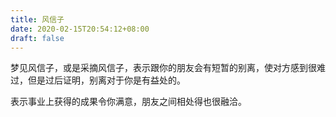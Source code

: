 ```yaml
---
title: 风信子
date: 2020-02-15T20:54:12+08:00
draft: false
---
```


梦见风信子，或是采摘风信子，表示跟你的朋友会有短暂的别离，使对方感到很难过，但是过后证明，别离对于你是有益处的。

表示事业上获得的成果令你满意，朋友之间相处得也很融洽。

